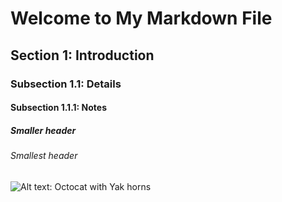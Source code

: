 # Welcome to My Markdown File

## Section 1: Introduction

### Subsection 1.1: Details

#### Subsection 1.1.1: Notes

##### Smaller header

###### Smallest header

![Alt text: Octocat with Yak horns](https://octodex.github.com/images/yaktocat.png)
